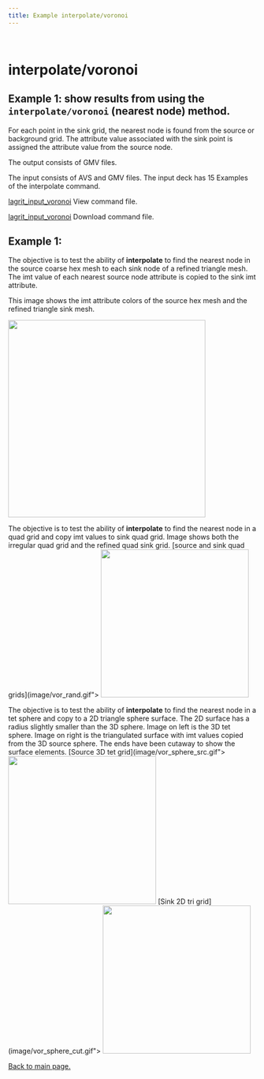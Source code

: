 ```yaml
---
title: Example interpolate/voronoi
---
```


 

# interpolate/voronoi



## Example 1: show results from using the **`interpolate/voronoi`** (nearest node) method.


 For each point in the sink grid, the nearest node is found from the
 source or background grid. The attribute value associated with the
 sink point is assigned the attribute value from the source node.

 The output consists of GMV files.

 The input consists of AVS and GMV files. The input deck has 15 Examples of the interpolate command.
 
 [lagrit_input_voronoi](docs/lagrit_input_voronoi.md) View command file.
 
 [lagrit_input_voronoi](https://lanl.github.io/LaGriT/docs/pages/docs/lagrit_input_voronoi) Download command file.


## Example 1:


 The objective is to test the ability of **interpolate** to find the nearest node in the source coarse hex mesh to each sink node of a refined triangle mesh. The imt value of each nearest source node attribute is copied to the sink imt
 attribute. 
 
 This image shows the imt attribute colors of the source hex mesh and the refined triangle sink mesh.
 
 <img width="400" src="https://lanl.github.io/LaGriT/assets/images/vor1.gif">
 

 The objective is to test the ability of **interpolate** to find the
 nearest node in a quad grid and copy imt values to sink quad grid.
 Image shows both the irregular quad grid and the refined quad sink
 grid.
[source and sink quad grids](image/vor_rand.gif">
<img height="300" width="300" src="https://lanl.github.io/LaGriT/assets/images/vor_rand_TN.GIF)](image/vor_rand.gif">

 The objective is to test the ability of **interpolate** to find the
 nearest node in a tet sphere and copy to a 2D triangle sphere surface.
 The 2D surface has a radius slightly smaller than the 3D sphere. Image
 on left is the 3D tet sphere. Image on right is the triangulated
 surface with imt values copied from the 3D source sphere. The ends
 have been cutaway to show the surface elements.
[Source 3D tet grid](image/vor_sphere_src.gif">
<img height="300" width="300" src="https://lanl.github.io/LaGriT/assets/images/vor_sphere_src_TN.GIF)](image/vor_sphere_src.gif">
[Sink 2D tri grid](image/vor_sphere_cut.gif">
<img height="300" width="300" src="https://lanl.github.io/LaGriT/assets/images/vor_sphere_cut_TN.GIF)](image/vor_sphere_cut.gif">



[Back to main page.](commands/main_interpolate.md)

